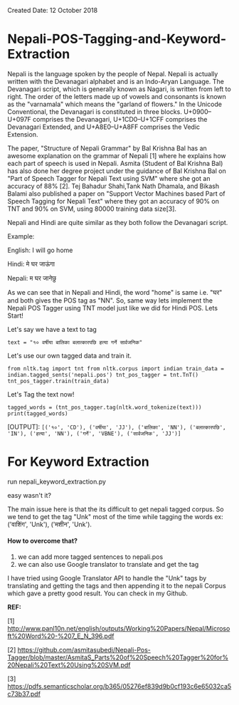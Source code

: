 Created Date: 12 October 2018

# Nepali-POS-Tagging-and-Keyword-Extraction
Nepali is the language spoken by the people of Nepal. Nepali is actually written with the Devanagari alphabet and is an Indo-Aryan Language. The Devanagari script, which is generally known as Nagari, is written from left to right. The order of the letters made up of vowels and consonants is known as the "varnamala" which means the "garland of flowers." In the Unicode Conventional, the Devanagari is constituted in three blocks. U+0900–U+097F comprises the Devanagari, U+1CD0–U+1CFF comprises the Devanagari Extended, and U+A8E0–U+A8FF comprises the Vedic Extension. 


The paper, "Structure of Nepali Grammar" by Bal Krishna Bal has an awesome explanation on the grammar of Nepali [1] where he explains how each part of speech is used in Nepali. Asmita (Student of Bal Krishna Bal) has also done her degree project under the guidance of Bal Krishna Bal on "Part of Speech Tagger for Nepali Text using SVM" where she got an accuracy of 88% [2]. Tej Bahadur Shahi,Tank Nath Dhamala, and Bikash Balami also published a paper on "Support Vector Machines based Part of Speech Tagging for Nepali Text" where they got an accuracy of 90% on TNT and 90% on SVM, using 80000 training data size[3].


Nepali and Hindi are quite similar as they both follow the Devanagari script.


Example:

English: I will go home

Hindi: मे घर जाऊंगा

Nepali: म घर जानेछु

As we can see that in Nepali and Hindi, the word "home" is same i.e. "घर" and both gives the POS tag as "NN". So, same way lets implement the Nepali POS Tagger using TNT model just like we did for Hindi POS. Lets Start!


Let's say we have a text to tag

`text = "१० वर्षीया बालिका बलात्कारपछि हत्या गर्ने सार्वजनिक"`


Let's use our own tagged data and train it.

`from nltk.tag import tnt
from nltk.corpus import indian
train_data = indian.tagged_sents('nepali.pos')
tnt_pos_tagger = tnt.TnT()
tnt_pos_tagger.train(train_data)`


Let's Tag the text now!


`tagged_words = (tnt_pos_tagger.tag(nltk.word_tokenize(text)))
print(tagged_words)`


[OUTPUT]:
 `[('१०', 'CD'), ('वर्षीया', 'JJ'), ('बालिका', 'NN'), ('बलात्कारपछि', 'IN'), ('हत्या', 'NN'), ('गर्ने', 'VBNE'), ('सार्वजनिक', 'JJ')]`

# For Keyword Extraction
run nepali_keyword_extraction.py

easy wasn't it?


The main issue here is that the its difficult to get nepali tagged corpus. So we tend to get the tag "Unk" most of the time while tagging the words ex: ('वाशिंग', 'Unk'), ('मशीन', 'Unk').


#### How to overcome that?

1. we can add more tagged sentences to nepali.pos
2. we can also use Google translator to translate and get the tag

I have tried using Google Translator API to handle the "Unk" tags by translating and getting the tags and then appending it to the nepali Corpus which gave a pretty good result. You can check in my Github.

**REF:**

[1] http://www.panl10n.net/english/outputs/Working%20Papers/Nepal/Microsoft%20Word%20-%207_E_N_396.pdf

[2] https://github.com/asmitasubedi/Nepali-Pos-Tagger/blob/master/AsmitaS_Parts%20of%20Speech%20Tagger%20for%20Nepali%20Text%20Using%20SVM.pdf

[3] https://pdfs.semanticscholar.org/b365/05276ef839d9b0cf193c6e65032ca5c73b37.pdf
